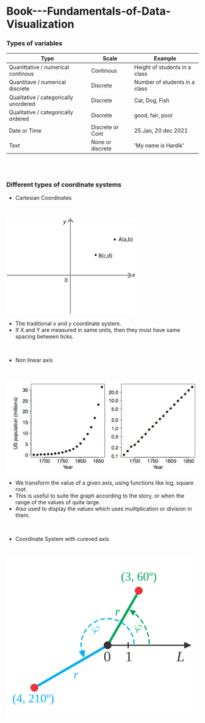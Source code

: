 # Book---Fundamentals-of-Data-Visualization

### Types of variables 
|  Type  |  Scale  |  Example  |
| ------ | ------- |  -------- |
| Quanittative / numerical continous    | Continous       | Height of students in a class |
| Quantitave / numerical discrete       | Discrete        | Number of students in a class |
| Qualitative / categorically unordered | Discrete        | Cat, Dog, Fish                |
| Qualitative / categorically ordered   | Discrete        | good, fair, poor              |
| Date or Time                          | Discrete or Cont| 25 Jan, 20 dec 2021           | 
| Text                                  | None or discrete| 'My name is Hardik'           |

<br> <br> 

### Different types of coordinate systems 
- Cartesian Coordinates 

<br>

![catrtesian coordinates](images/cartesian.png)
  - The traditional x and y coordinate system. 
  - If X and Y are measured in same units, then they must have same spacing between ticks. 
  
  <br>
  
- Non linear axis
<br>

![Non linear transformation](images/non_linear_transformation.jpeg)
  - We transform the value of a given axis, using functions like log, square root. 
  - This is useful to suite the graph according to the story, or when the range of the values of quite large. 
  - Also used to display the values which uses mulitplication or division in them. 
  <br>
  
  
- Coordinate System with cureved axis
<br>

![polar coordinates](images/polar.svg)
  <br>
